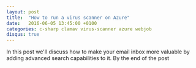 ```yaml
---
layout: post
title:  "How to run a virus scanner on Azure"
date:   2016-06-05 13:45:00 +0100
categories: c-sharp clamav virus-scanner azure webjob
disqus: true
---
```


In this post we'll discuss how to make your email inbox more valuable by adding advanced search capabilities to it. By the end of the post